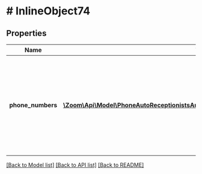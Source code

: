 # # InlineObject74

## Properties

Name | Type | Description | Notes
------------ | ------------- | ------------- | -------------
**phone_numbers** | [**\Zoom\Api\Model\PhoneAutoReceptionistsAutoReceptionistIdPhoneNumbersPhoneNumbers[]**](PhoneAutoReceptionistsAutoReceptionistIdPhoneNumbersPhoneNumbers.md) | Provide either the unique identifier of the Phone Number  in the &#x60;id&#x60; field or provide the phone number in the &#x60;number&#x60; field. | [optional] 

[[Back to Model list]](../../README.md#documentation-for-models) [[Back to API list]](../../README.md#documentation-for-api-endpoints) [[Back to README]](../../README.md)


